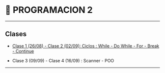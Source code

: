 # :book: PROGRAMACION 2

---

## Clases

- [Clase 1 (26/08)  - Clase 2 (02/09): Ciclos : While - Do While - For - Break - Continue](https://github.com/eugenia1984/UTN-FRSR-Programacion-1year-2semester/tree/main/programacion2/clase1/CicloWhile)

- Clase 3 (09/09) - Clase 4 (16/09) : Scanner - POO

---
